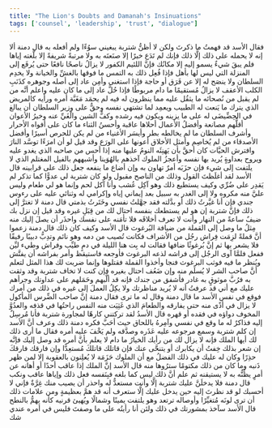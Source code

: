```yaml
---
title: "The Lion's Doubts and Damanah's Insinuations"
tags: ['counsel', 'leadership', 'trust', "dialogue"]
---
```


 فقال الأسد قد فهمتُ ما ذكرتَ ولكن لا أظنُّ شتربة يبغيني سوُءًا ولم أفعله به
قال دمنة ألا إنه لا يحمله على ذلك إلَّا ذلك فإنك لم تَدَع خيرًا إلا صنَعتَه به ولا مرتبةً شريفةً إلا بلَّغته إياها فلم يبقَ شيءٌ يسمو إليه إلا مكانُك فإنَّ اللئيم الكفور لا يزالُ ناصحًا نافعًا حتى يُرفَع إلى المنزلة التي ليس لها بأهل فإذا فُعِل ذلك به التمس ما فوقها بالغشِّ والخيانة ولا يخدِم السلطان ولا ينصَح له إلا عن فَرَق أو حاجة فإذا استغنى وأمِن عاد إلى أصله وجوهره كذَنَبِ الكلب الأعقف لا يزالُ مُستقيمًا ما دام مربوطًا فإذا حُلَّ عاد إلى ما كان عليه
واعلم أنَّه من لم يقبل من نُصحائه ما يثقُل عليه مما ينظرون له فيه لم يحمَد مَغَبَّة أمره ورأيه كالمريض الذي يترك ما يَنعت له الطبيب ويعمِد لما تشتهي نفسه
وحقٌّ على وزير السلطان أن يبالغ في الحِضِّيضَى له على ما يزينه ويكون فيه رشده وكفُّ الشين والْغَيِّ عنه
وخيرُ الأعوان أقلُّهم مصانعة وأفضلُ الأعمال أحلاها عاقبة وأحسنُ الثناء ما كان على أفواه الأحرار وأشرف السلطان ما لم يخالطه بطر وأيسَر الأغنياء من لم يكن للحرص أسيرًا وأفضل الأصدقاء من لم يُخاصِم وأمثل الأخلاق أعونها على الورَع
وقد قيل لو أن امرَءًا توسَّد النارَ وافترش الحيَّات كان أحقَّ بأن يَهنِئَه النومُ عليها منه إذا أحس من صاحبه الذي يغدو عليه ويروح بعداوةٍ يُريد بها نفسه
وأعجزُ الملوك آخذهم بالهُوَينا وأشبههم بالفيل المغتلم الذي لا يلتفت إلى شيء فإن حزَبَه أمرٌ تهاون به وإن أضاع ما ينفعه جعل ذلك على قرابينه
قال الأسد لقد أغلَظتَ القول وذلك من الناصح مقبول ولو كان شتربة لي عدوًّا كما تذكر لم يَقدِر على ضُرِّي وكيف يستطيع ذلك وهو آكِل عُشب وأنا آكل لحم وإنما هو لي طعام وليس عليَّ منه مكروه ولا إلى الغدر به سبيل بعد إيماني إياه وإكرامي له وثنائي عليه على رءوس جندي فإن أنا غيَّرتُ ذلك أو بدَّلته فقد جهَّلتُ نفسي وخَتَرتُ بذمتي
قال دمنة لا تغترَّ إلى ذلك فإنَّ شتربة إن هو لم يستطعك بنفسه احتال لك من قِبَلِ غيره وقد قيل إن نزل بك ضيفٌ ساعةً من النهار وأنت لا تعرف أخلاقَه فلا تأمَنه على نفسك واحذَر أن يصلَ إليك منه مِثلُ ما وصل إلى القملة من ضيافة البُرغوث
قال الأسد وكيف كان ذلك
قال دمنة زعموا أنَّ قملةً لزِمَت فِراش رجُل من الأشراف فكانت تُصيب من دمه وهو نائم وتدِبُّ دبيبًا رفيقًا فلا يشعر بها ثم إنَّ بُرغوثًا ضافها فقالت له بِت هنا الليلة في دمٍ طيِّب وفراش وطيء ليِّن ففعل فلمَّا آوى الرجُل إلى فراشه لذعه البرغوث فأوجعه فاستيقظ وأمر بفراشه أن يفتَّش ويُنظر ما فيه فوثب البرغوث فنجا وأخذوا القملة فقتلوها
وإنما ضربت لك هذا المثل لتعلم أنَّ صاحب الشر لا يُسلَم منه وإن ضَعُف احتال بغيره
فإن كنت لا تخاف شتربة وقد وثقت به فرُبَّ موثوقٍ به غادر فأشفق من جندك فإنه قد ألَّبهم وحَمَلهم على عداوتك وجرأهم عليك
مع أني قد عرفتُ أنه لا يُريد مناظرتك ولا يكِلُ العملَ إلى غيره في ذلك من أمرك
فوقع في نفس الأسد ما قال دمنة
وقال له ما ترى
فقال دمنة إنَّ صاحب الضِّرس المأكول لا يزال في أذًى منه حتى يفارقه والطعامَ الذي غَثِيَت منه النفس راحتُها في قذفه والعدُوَّ المخوف دواؤه في فقده أو قهره
قال الأسدُ لقد تركتني كارهًا لمجاورة شتربة فأنا مُرسِلٌ إليه فذاكرٌ له ما وقع في نفسي وآمِرهُ باللحاق حيث أحَبَّ فكره دمنة ذلك وعرف أنَّ الأسد إن كلم شتربة وسمع مرجوعه عليه عَذَره وصدَّقه ولم يَخْفَ عليه أمره فقال ما أرى ذلك لك أيها الملك فإنه لا يزال لك من رأيك الخيارُ ما دام لا يعلم بأنَّ أمره قد وصل إليك فإنَّه إن شعر بذلك خِفتُ أن يكابرك أو يتنحَّى عنك فإن قاتلك قاتلكَ مُستعِدًّا وإن فارقك فارقكَ حذِرًا وكان له عليك في ذلك الفضلُ مع أن الملوك حَزَمَة لا يُعلِنون بالعقوبة إلا لمن ظهر ذَنبه وما كان من ذلك مكتومًا سترُوها منه
قال الأسد إنَّ الملك إذا عاقب أحدًا أو أهانه عن أمرٍ  يظُنُّه به  لا يستيقنه ثم علم أنَّ ذلك ليس كما بلغه فبِنَفسه فعل ذلك وإياها عاقب ونكب
قال دمنة فلا يدخلَنَّ عليك شتربة إلَّا وأنت مستعدٌّ له واحذر أن يصيب منك غِرَّةٌ فإني لا أحسبك لو قد نظرتَ إليه حين يدخل عليك إلَّا ستعرف أنه قد همَّ بعظيمةٍ ومن علامات ذلك أن ترى لونَه مُتغيِّرًا وأوصاله ترتعد وهو يلتفت يمينًا وشمالًا ويُهيئ قرنيه كأنه يهمُّ بالنطح
قال الأسد سآخذ بمشورتك في ذلك ولئن أنا رأيتُه على ما وصفتَ فليس في أمره عندي شك 
